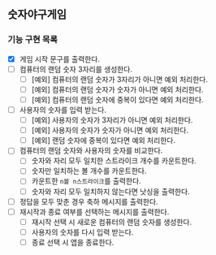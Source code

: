 ## 숫자야구게임

### 기능 구현 목록

- [x] 게임 시작 문구를 출력한다.
- [ ] 컴퓨터의 랜덤 숫자 3자리를 생성한다.
  - [ ] [예외] 컴퓨터의 랜덤 숫자가 3자리가 아니면 예외 처리한다.
  - [ ] [예외] 컴퓨터의 랜덤 숫자가 숫자가 아니면 예외 처리한다.
  - [ ] [예외] 컴퓨터의 랜덤 숫자에 중복이 있다면 예외 처리한다.
- [ ] 사용자의 숫자를 입력 받는다.
  - [ ] [예외] 사용자의 숫자가 3자리가 아니면 예외 처리한다.
  - [ ] [예외] 사용자의 숫자가 숫자가 아니면 예외 처리한다.
  - [ ] [예외] 랜덤 숫자에 중복이 있다면 예외 처리한다.
- [ ] 컴퓨터의 랜덤 숫자와 사용자의 숫자를 비교한다.
  - [ ] 숫자와 자리 모두 일치한 스트라이크 개수를 카운트한다.
  - [ ] 숫자만 일치하는 볼 개수를 카운트한다.
  - [ ] 카운트한 `n볼 n스트라이크`를 출력한다.
  - [ ] 숫자와 자리 모두 일치하지 않는다면 낫싱을 출력한다.
- [ ] 정답을 모두 맞춘 경우 축하 메시지를 출력한다.
- [ ] 재시작과 종료 여부를 선택하는 메시지를 출력한다.
  - [ ] 재시작 선택 시 새로운 컴퓨터의 랜덤 숫자를 생성한다.
  - [ ] 사용자의 숫자를 다시 입력 받는다.
  - [ ] 종료 선택 시 앱을 종료한다.
